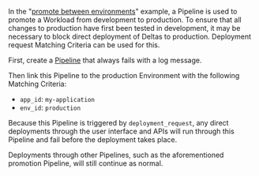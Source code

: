 In the "[promote between environments](../promote-between-environments-after-a-manual-approval/)" example, a Pipeline is used to promote a Workload from development to production. To ensure that all changes to production have first been tested in development, it may be necessary to block direct deployment of Deltas to production. Deployment request Matching Criteria can be used for this.

First, create a [Pipeline](pipeline.yaml) that always fails with a log message.

Then link this Pipeline to the production Environment with the following Matching Criteria:

- `app_id`: `my-application`
- `env_id`: `production`

Because this Pipeline is triggered by `deployment_request`, any direct deployments through the user interface and APIs will run through this Pipeline and fail before the deployment takes place.

Deployments through other Pipelines, such as the aforementioned promotion Pipeline, will still continue as normal.